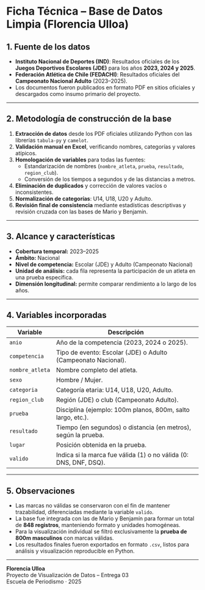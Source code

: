 # Ficha Técnica – Base de Datos Limpia (Florencia Ulloa)

## 1. Fuente de los datos
- **Instituto Nacional de Deportes (IND)**: Resultados oficiales de los **Juegos Deportivos Escolares (JDE)** para los años **2023, 2024 y 2025**.  
- **Federación Atlética de Chile (FEDACHI)**: Resultados oficiales del **Campeonato Nacional Adulto** (2023–2025).  
- Los documentos fueron publicados en formato PDF en sitios oficiales y descargados como insumo primario del proyecto.

---

## 2. Metodología de construcción de la base

1. **Extracción de datos** desde los PDF oficiales utilizando Python con las librerías `tabula-py` y `camelot`.  
2. **Validación manual en Excel**, verificando nombres, categorías y valores atípicos.  
3. **Homologación de variables** para todas las fuentes:
   - Estandarización de nombres (`nombre_atleta`, `prueba`, `resultado`, `region_club`).
   - Conversión de los tiempos a segundos y de las distancias a metros.  
4. **Eliminación de duplicados** y corrección de valores vacíos o inconsistentes.  
5. **Normalización de categorías**: U14, U18, U20 y Adulto.  
6. **Revisión final de consistencia** mediante estadísticas descriptivas y revisión cruzada con las bases de Mario y Benjamín.

---

## 3. Alcance y características

- **Cobertura temporal:** 2023–2025  
- **Ámbito:** Nacional  
- **Nivel de competencia:** Escolar (JDE) y Adulto (Campeonato Nacional)  
- **Unidad de análisis:** cada fila representa la participación de un atleta en una prueba específica.  
- **Dimensión longitudinal:** permite comparar rendimiento a lo largo de los años.  

---

## 4. Variables incorporadas

| Variable        | Descripción                                                                 |
|-----------------|-----------------------------------------------------------------------------|
| `anio`          | Año de la competencia (2023, 2024 o 2025).                                  |
| `competencia`   | Tipo de evento: Escolar (JDE) o Adulto (Campeonato Nacional).               |
| `nombre_atleta` | Nombre completo del atleta.                                                 |
| `sexo`          | Hombre / Mujer.                                                             |
| `categoria`     | Categoría etaria: U14, U18, U20, Adulto.                                    |
| `region_club`   | Región (JDE) o club (Campeonato Adulto).                                    |
| `prueba`        | Disciplina (ejemplo: 100m planos, 800m, salto largo, etc.).                 |
| `resultado`     | Tiempo (en segundos) o distancia (en metros), según la prueba.              |
| `lugar`         | Posición obtenida en la prueba.                                             |
| `valido`        | Indica si la marca fue válida (1) o no válida (0: DNS, DNF, DSQ).           |

---

## 5. Observaciones

- Las marcas no válidas se conservaron con el fin de mantener trazabilidad, diferenciadas mediante la variable `valido`.  
- La base fue integrada con las de Mario y Benjamín para formar un total de **848 registros**, manteniendo formato y unidades homogéneas.  
- Para la visualización individual se filtró exclusivamente la **prueba de 800m masculinos** con marcas válidas.  
- Los resultados finales fueron exportados en formato `.csv`, listos para análisis y visualización reproducible en Python.

---

**Florencia Ulloa**  
Proyecto de Visualización de Datos – Entrega 03  
Escuela de Periodismo · 2025
